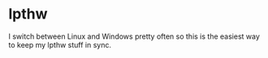 # lpthw
I switch between Linux and Windows pretty often so this is the easiest way to keep my lpthw stuff in sync.
